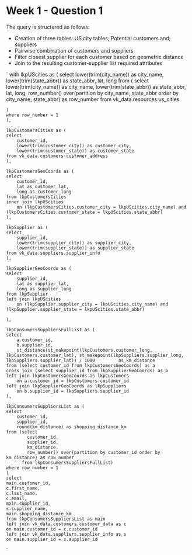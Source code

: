 # Week 1 - Question 1

The query is structered as follows:
* Creation of three tables: US city tables; Potential customers and; suppliers
* Pairwise combination of customers and suppliers 
* Filter closest supplier for each customer based on geometric distance
* Join to the resulting customer-supplier list required attributes 

`
    with lkpUScities as (
    select 
        lower(trim(city_name)) as city_name, 
        lower(trim(state_abbr)) as state_abbr, 
        lat, long
    from (
        select 
            lower(trim(city_name)) as city_name, lower(trim(state_abbr)) as state_abbr, 
            lat, long, 
            row_number() over(partition by city_name, state_abbr order by city_name, state_abbr) as row_number
         from vk_data.resources.us_cities
         
    )
    where row_number = 1
    ),

    lkpCustomersCities as (
    select 
        customer_id, 
        lower(trim(customer_city)) as customer_city, 
        lower(trim(customer_state)) as customer_state
    from vk_data.customers.customer_address 
    ),

    lkpCustomersGeoCoords as (
    select 
        customer_id, 
        lat as customer_lat,
        long as customer_long
    from lkpCustomersCities
    inner join lkpUScities
        on (lkpCustomersCities.customer_city = lkpUScities.city_name) and (lkpCustomersCities.customer_state = lkpUScities.state_abbr)
    ),

    lkpSupplier as (
    select 
        supplier_id,  
        lower(trim(supplier_city)) as supplier_city,
        lower(trim(supplier_state)) as supplier_state 
    from vk_data.suppliers.supplier_info
    ), 

    lkpSupplierGeoCoords as (
    select 
        supplier_id, 
        lat as supplier_lat,
        long as supplier_long
    from lkpSupplier
    left join lkpUScities
        on (lkpSupplier.supplier_city = lkpUScities.city_name) and (lkpSupplier.supplier_state = lkpUScities.state_abbr)

    ), 

    lkpConsumersSuppliersFullList as (
    select 
        a.customer_id, 
        b.supplier_id, 
        st_distance(st_makepoint(lkpCustomers.customer_long, lkpCustomers.customer_lat), st_makepoint(lkpSuppliers.supplier_long, lkpSuppliers.supplier_lat)) / 1000         as km_distance
    from (select customer_id from lkpCustomersGeoCoords) as a 
    cross join (select supplier_id from lkpSupplierGeoCoords) as b
    left join lkpCustomersGeoCoords as lkpCustomers
        on a.customer_id = lkpCustomers.customer_id
    left join lkpSupplierGeoCoords as lkpSuppliers
        on b.supplier_id = lkpSuppliers.supplier_id
    ), 

    lkpConsumersSuppliersList as (
    select 
        customer_id, 
        supplier_id, 
        round(km_distance) as shopping_distance_km    
    from (select 
            customer_id,
            supplier_id, 
            km_distance, 
            row_number() over(partition by customer_id order by km_distance) as row_number
          from lkpConsumersSuppliersFullList)
    where row_number = 1 
    )
    select 
    main.customer_id,
    c.first_name, 
    c.last_name, 
    c.email,
    main.supplier_id,
    s.supplier_name,
    main.shopping_distance_km
    from lkpConsumersSuppliersList as main 
    left join vk_data.customers.customer_data as c
    on main.customer_id = c.customer_id
    left join vk_data.suppliers.supplier_info as s
    on main.supplier_id = s.supplier_id
`



    
